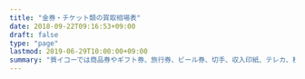 ```yaml
---
title: "金券・チケット類の買取相場表"
date: 2018-09-22T09:16:53+09:00
draft: false
type: "page"
lastmod: 2019-06-29T10:00:00+09:00
summary: "質イコーでは商品券やギフト券、旅行券、ビール券、切手、収入印紙、テレカ、株主優待券などの金券類を１枚から買取をさせていただいております。一覧表に掲載のない場合はお気軽にお問い合わせください。"
---
```




